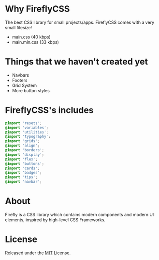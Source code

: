 # Why FireflyCSS
The best CSS library for small projects/apps. FireflyCSS comes with a very small filesize!

- main.css (40 kbps)
- main.min.css (33 kbps)

# Things that we haven't created yet

- Navbars
- Footers
- Grid System
- More button styles

# FireflyCSS's includes

```scss
@import 'resets';
@import 'variables';
@import 'utilities';
@import 'typography';
@import 'grids';
@import 'align';
@import 'borders';
@import 'display';
@import 'flex';
@import 'buttons';
@import 'cards';
@import 'badges';
@import 'tips';
@import 'navbar';
```

# About
Firefly is a CSS library which contains modern components and modern UI elements, inspired by high-level CSS Frameworks.

# License
Released under the [MIT](https://mit-license.org/) License.
